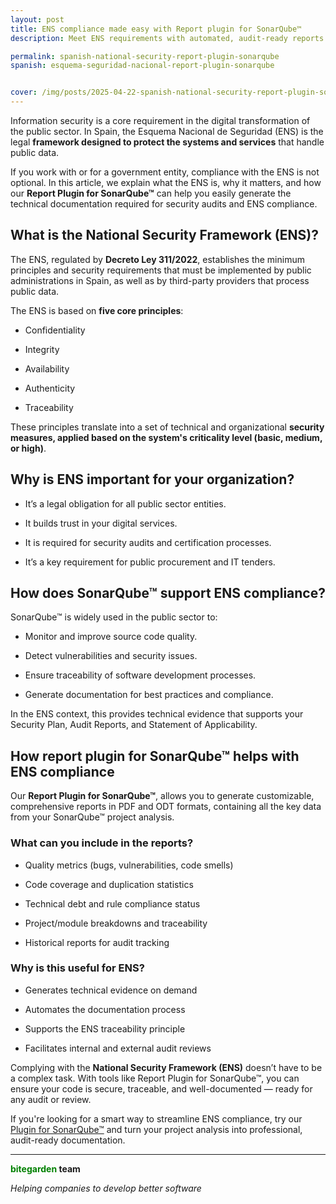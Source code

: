 ```yaml
---
layout: post
title: ENS compliance made easy with Report plugin for SonarQube™
description: Meet ENS requirements with automated, audit-ready reports using Report Plugin for SonarQube™.

permalink: spanish-national-security-report-plugin-sonarqube
spanish: esquema-seguridad-nacional-report-plugin-sonarqube


cover: /img/posts/2025-04-22-spanish-national-security-report-plugin-sonarqube_en.png
---
```


Information security is a core requirement in the digital transformation of the public sector. In Spain, the Esquema Nacional de Seguridad (ENS) is the legal <strong>framework designed to protect the systems and services</strong> that handle public data.

If you work with or for a government entity, compliance with the ENS is not optional. In this article, we explain what the ENS is, why it matters, and how our <strong>Report Plugin for SonarQube™</strong> can help you easily generate the technical documentation required for security audits and ENS compliance.

<h2>What is the National Security Framework (ENS)?</h2>

The ENS, regulated by <strong>Decreto Ley 311/2022</strong>, establishes the minimum principles and security requirements that must be implemented by public administrations in Spain, as well as by third-party providers that process public data.

The ENS is based on <strong>five core principles</strong>:

- Confidentiality

- Integrity

- Availability

- Authenticity

- Traceability

These principles translate into a set of technical and organizational <strong>security measures, applied based on the system's criticality level (basic, medium, or high)</strong>.

<h2>Why is ENS important for your organization?</h2>

- It’s a legal obligation for all public sector entities.

- It builds trust in your digital services.

- It is required for security audits and certification processes.

- It’s a key requirement for public procurement and IT tenders.

<h2>How does SonarQube™ support ENS compliance?</h2>

SonarQube™ is widely used in the public sector to:

- Monitor and improve source code quality.

- Detect vulnerabilities and security issues.

- Ensure traceability of software development processes.

- Generate documentation for best practices and compliance.

In the ENS context, this provides technical evidence that supports your Security Plan, Audit Reports, and Statement of Applicability.

<h2>How report plugin for SonarQube™ helps with ENS compliance</h2>

Our <strong>Report Plugin for SonarQube™</strong>, allows you to generate customizable, comprehensive reports in PDF and ODT formats, containing all the key data from your SonarQube™ project analysis.

<h3>What can you include in the reports?</h3>

- Quality metrics (bugs, vulnerabilities, code smells)

- Code coverage and duplication statistics

- Technical debt and rule compliance status

- Project/module breakdowns and traceability

- Historical reports for audit tracking

<h3>Why is this useful for ENS?</h3>

- Generates technical evidence on demand

- Automates the documentation process

- Supports the ENS traceability principle

- Facilitates internal and external audit reviews

Complying with the <strong>National Security Framework (ENS)</strong> doesn’t have to be a complex task. With tools like Report Plugin for SonarQube™, you can ensure your code is secure, traceable, and well-documented — ready for any audit or review.

If you're looking for a smart way to streamline ENS compliance, try our [Plugin for SonarQube™](/sonarqube-report) and turn your project analysis into professional, audit-ready documentation.

---
**<span style="color: green">bitegarden</span> team**

_Helping companies to develop better software_